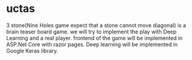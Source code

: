 # uctas
3 stone(Nine Holes game expect that a stone cannot move diagonal) is a brain teaser board game. we will try to implement the play with Deep Learning and a real player.
frontend of the game will be implemented in ASP.Net Core with razor pages. 
Deep learning will be implemented in Google Keras library.
